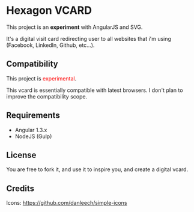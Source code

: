 Hexagon VCARD
==========================

This project is an __experiment__ with AngularJS and SVG.

It's a digital visit card redirecting user to all websites that i'm using (Facebook, LinkedIn, Github, etc...).

## Compatibility

This project is <span style="color: red">experimental</span>.

This vcard is essentially compatible with latest browsers. I don't plan to improve the compatibility scope.

## Requirements

* Angular 1.3.x
* NodeJS (Gulp)

## License

You are free to fork it, and use it to inspire you, and create a digital vcard.

## Credits

Icons: https://github.com/danleech/simple-icons